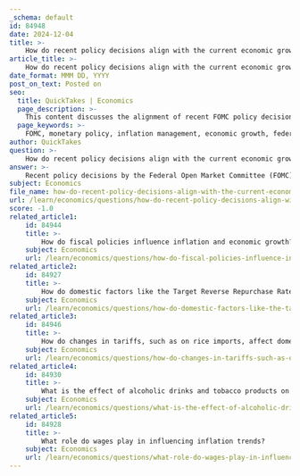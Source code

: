 ```yaml
---
_schema: default
id: 84948
date: 2024-12-04
title: >-
    How do recent policy decisions align with the current economic growth prospects?
article_title: >-
    How do recent policy decisions align with the current economic growth prospects?
date_format: MMM DD, YYYY
post_on_text: Posted on
seo:
  title: QuickTakes | Economics
  page_description: >-
    This content discusses the alignment of recent FOMC policy decisions with economic growth prospects, focusing on inflation management, labor market conditions, and the impact of global economic factors.
  page_keywords: >-
    FOMC, monetary policy, inflation management, economic growth, federal funds rate, GDP growth, labor market conditions, interest rates, global economic context, financial stability
author: QuickTakes
question: >-
    How do recent policy decisions align with the current economic growth prospects?
answer: >-
    Recent policy decisions by the Federal Open Market Committee (FOMC) have been closely aligned with the current economic growth prospects, particularly in the context of inflation management and labor market conditions. As inflation has shown signs of easing, the FOMC has adjusted its approach to monetary policy, reflecting a balance between maintaining economic growth and controlling inflation.\n\n1. **Inflation Management**: The FOMC has maintained the target range for the federal funds rate at 5-1/4 to 5-1/2 percent since July 2023. This decision indicates that the Committee views the current policy rate as likely at its peak for this tightening cycle, which began in early 2022. The FOMC has acknowledged that while inflation has slowed, it remains above the target of 2 percent. Therefore, ongoing increases in the target range are anticipated to ensure that monetary policy remains sufficiently restrictive to bring inflation back to target over time.\n\n2. **Economic Growth**: Real GDP growth has been robust, supported by solid increases in consumer spending. The FOMC's cautious approach to further rate increases reflects an understanding of the lagged effects of monetary policy on economic activity. By slowing the pace of policy tightening, the FOMC aims to sustain economic growth while addressing inflationary pressures.\n\n3. **Labor Market Conditions**: The easing of supply and demand conditions in labor markets has also influenced policy decisions. The FOMC has noted that the policy rate prescriptions from various monetary policy rules have decreased, suggesting that the current economic environment may allow for a more measured approach to interest rate adjustments.\n\n4. **Global Context**: The FOMC's decisions are also influenced by international monetary policy developments, as several major foreign central banks have continued tightening their policies in response to elevated inflation and tight labor markets. This global perspective is crucial as it impacts domestic economic conditions and inflation expectations.\n\n5. **Future Outlook**: The FOMC's recent communications indicate a cautious optimism about achieving a "soft landing" for the economy, where inflation is controlled without significantly hindering economic growth. However, the Committee remains vigilant about potential risks to the financial system that could impede its goals.\n\nIn summary, the recent policy decisions by the FOMC reflect a careful balancing act between fostering economic growth and managing inflation. The alignment of these policies with current economic conditions suggests a strategic approach aimed at achieving long-term stability in both inflation and economic performance.
subject: Economics
file_name: how-do-recent-policy-decisions-align-with-the-current-economic-growth-prospects.md
url: /learn/economics/questions/how-do-recent-policy-decisions-align-with-the-current-economic-growth-prospects
score: -1.0
related_article1:
    id: 84944
    title: >-
        How do fiscal policies influence inflation and economic growth?
    subject: Economics
    url: /learn/economics/questions/how-do-fiscal-policies-influence-inflation-and-economic-growth
related_article2:
    id: 84927
    title: >-
        How do domestic factors like the Target Reverse Repurchase Rate and Reserve Requirement Ratio affect inflation?
    subject: Economics
    url: /learn/economics/questions/how-do-domestic-factors-like-the-target-reverse-repurchase-rate-and-reserve-requirement-ratio-affect-inflation
related_article3:
    id: 84946
    title: >-
        How do changes in tariffs, such as on rice imports, affect domestic inflation?
    subject: Economics
    url: /learn/economics/questions/how-do-changes-in-tariffs-such-as-on-rice-imports-affect-domestic-inflation
related_article4:
    id: 84930
    title: >-
        What is the effect of alcoholic drinks and tobacco products on inflation?
    subject: Economics
    url: /learn/economics/questions/what-is-the-effect-of-alcoholic-drinks-and-tobacco-products-on-inflation
related_article5:
    id: 84928
    title: >-
        What role do wages play in influencing inflation trends?
    subject: Economics
    url: /learn/economics/questions/what-role-do-wages-play-in-influencing-inflation-trends
---
```


&nbsp;